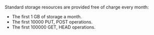 Standard storage resources are provided free of charge every month:

* The first 1 GB of storage a month.
* The first 10000 PUT, POST operations.
* The first 100000 GET, HEAD operations.

